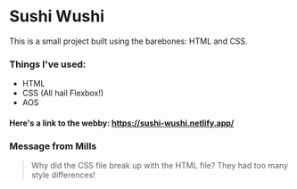 # Sushi Wushi
This is a small project built using the barebones: HTML and CSS.

### Things I've used:
- HTML
- CSS (All hail Flexbox!)
- AOS

#### Here's a link to the webby: https://sushi-wushi.netlify.app/

### Message from Mills
> Why did the CSS file break up with the HTML file?
> They had too many style differences!
